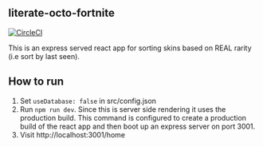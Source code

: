 ## literate-octo-fortnite

[![CircleCI](https://circleci.com/gh/StigAkl/literate-octo-fortnite/tree/master.svg?style=svg)](https://circleci.com/gh/StigAkl/literate-octo-fortnite/tree/master)

This is an express served react app for sorting skins based on REAL rarity (i.e sort by last seen). 
## How to run
1. Set ```useDatabase: false``` in src/config.json
2. Run ```npm run dev```. Since this is server side rendering it uses the production build. This command is configured to create a production build of the react app and then boot up an express server on port 3001. 
3. Visit http://localhost:3001/home 
